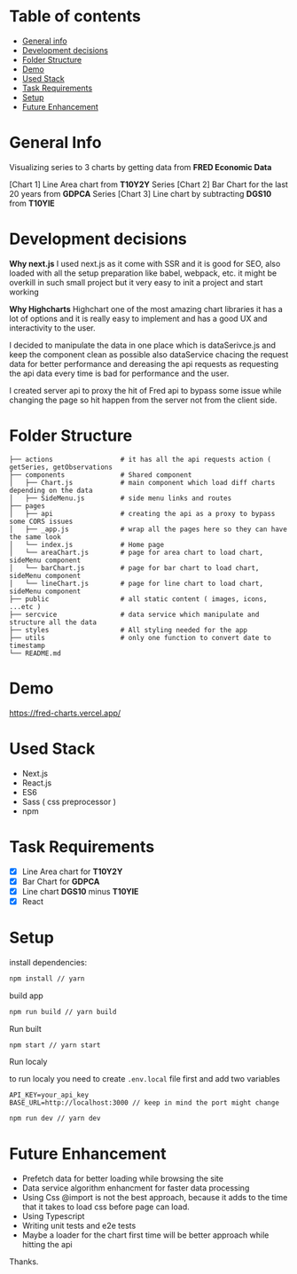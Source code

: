 # Table of contents
* [General info](#general-info)
* [Development decisions](#development-decisions)
* [Folder Structure](#folder-structure)
* [Demo](#demo)
* [Used Stack](#used-stack)
* [Task Requirements](#task-requirements)
* [Setup](#setup)
* [Future Enhancement](#future-enhancement)


# General Info 

Visualizing series to 3 charts by getting data from <b>FRED Economic Data</b>

[Chart 1] Line Area chart from <b>T10Y2Y</b> Series
[Chart 2] Bar Chart for the last 20 years from <b>GDPCA</b> Series
[Chart 3] Line chart by subtracting <b>DGS10</b> from <b>T10YIE</b>


# Development decisions

<b>Why next.js</b>
I used next.js as it come with SSR and it is good for SEO, also loaded with all the setup preparation like babel, webpack, etc.
it might be overkill in such small project but it very easy to init a project and start working

<b>Why Highcharts</b>
Highchart one of the most amazing chart libraries it has a lot of options and it is really easy to implement and has a good UX and interactivity to the user.

I decided to manipulate the data in one place which is dataSerivce.js and keep the component clean as possible also dataService chacing the request data for better performance and dereasing the api requests as requesting the api data every time is bad for performance and the user.

I created server api to proxy the hit of Fred api to bypass some issue while changing the page so hit happen from the server not from the client side.


 

# Folder Structure 

```
├── actions                 # it has all the api requests action ( getSeries, getObservations             
├── components              # Shared component
│   ├── Chart.js            # main component which load diff charts depending on the data
│   ├── SideMenu.js         # side menu links and routes
├── pages
│   ├── api                 # creating the api as a proxy to bypass some CORS issues 
│   ├── _app.js             # wrap all the pages here so they can have the same look
│   └── index.js            # Home page
│   └── areaChart.js        # page for area chart to load chart, sideMenu component
│   └── barChart.js         # page for bar chart to load chart, sideMenu component
│   └── lineChart.js        # page for line chart to load chart, sideMenu component
├── public                  # all static content ( images, icons, ...etc )
├── sercvice                # data service which manipulate and structure all the data
├── styles                  # All styling needed for the app
├── utils                   # only one function to convert date to timestamp
└── README.md
```

# Demo
https://fred-charts.vercel.app/


# Used Stack
  - Next.js
  - React.js
  - ES6
  - Sass ( css preprocessor )
  - npm


# Task Requirements

-   [x] Line Area chart for <b>T10Y2Y</b>
-   [x] Bar Chart for <b>GDPCA</b>
-   [x] Line chart <b>DGS10</b> minus <b>T10YIE</b>
-   [x] React

# Setup

install dependencies:

```sh
npm install // yarn 
```

build app

```sh
npm run build // yarn build
```

Run built 

```sh
npm start // yarn start
```

Run localy

to run localy you need to create `.env.local` file first and add two variables 
```
API_KEY=your_api_key 
BASE_URL=http://localhost:3000 // keep in mind the port might change
```

```sh
npm run dev // yarn dev
```


# Future Enhancement

- Prefetch data for better loading while browsing the site 
- Data service algorithm enhancment for faster data processing
- Using Css @import is not the best approach, because it adds to the time that it takes to load css before page can load.
- Using Typescript 
- Writing unit tests and e2e tests
- Maybe a loader for the chart first time will be better approach while hitting the api

Thanks.
